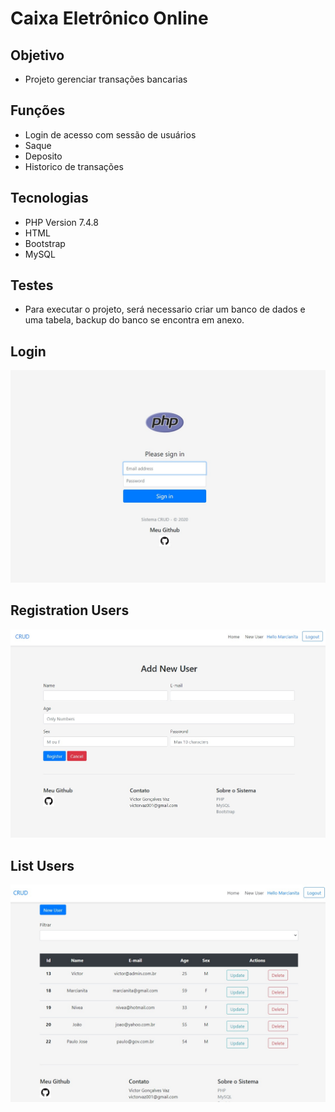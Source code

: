 # Caixa Eletrônico Online <br>

## Objetivo
* Projeto gerenciar transações bancarias<br>

## Funções

* Login de acesso com sessão de usuários<br>
* Saque
* Deposito
* Historico de transações

## Tecnologias

* PHP Version 7.4.8<br>
* HTML<br>
* Bootstrap<br>
* MySQL

## Testes<br>

* Para executar o projeto, será necessario criar um banco de dados e uma tabela, backup do banco se encontra em anexo.

## Login

![Tabela de Usuarios](https://github.com/victorvaz001/ProjetosPHP/blob/master/Crud-Ordenacao-Login/login.jpg)

## Registration Users

![Cadastro de Usuarios](https://github.com/victorvaz001/ProjetosPHP/blob/master/Crud-Ordenacao-Login/registro.jpg)

## List Users

![Cadastro de Usuarios](https://github.com/victorvaz001/ProjetosPHP/blob/master/Crud-Ordenacao-Login/tabela.jpg)



